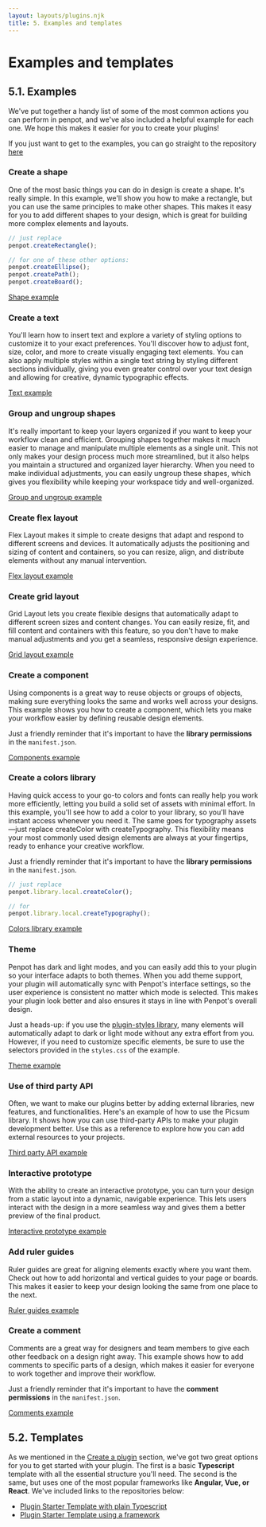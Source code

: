 ```yaml
---
layout: layouts/plugins.njk
title: 5. Examples and templates
---
```


# Examples and templates

## 5.1. Examples

We've put together a handy list of some of the most common actions you can perform in penpot, and we've also included a helpful example for each one. We hope this makes it easier for you to create your plugins!

<p class="advice">
If you just want to get to the examples, you can go straight to the repository <a target="_blank" href="https://github.com/penpot/penpot-plugins-samples/tree/main">here</a>
</p>

### Create a shape

One of the most basic things you can do in design is create a shape. It's really simple. In this example, we'll show you how to make a rectangle, but you can use the same principles to make other shapes. This makes it easy for you to add different shapes to your design, which is great for building more complex elements and layouts.

```js
// just replace
penpot.createRectangle();

// for one of these other options:
penpot.createEllipse();
penpot.createPath();
penpot.createBoard();
```

<a target="_blank" href="https://github.com/penpot/penpot-plugins-samples/tree/main/create-shape">Shape example</a>

### Create a text

You'll learn how to insert text and explore a variety of styling options to customize it to your exact preferences. You'll discover how to adjust font, size, color, and more to create visually engaging text elements. You can also apply multiple styles within a single text string by styling different sections individually, giving you even greater control over your text design and allowing for creative, dynamic typographic effects.

<a target="_blank" href="https://github.com/penpot/penpot-plugins-samples/tree/main/create-text">Text example</a>

### Group and ungroup shapes

It's really important to keep your layers organized if you want to keep your workflow clean and efficient. Grouping shapes together makes it much easier to manage and manipulate multiple elements as a single unit. This not only makes your design process much more streamlined, but it also helps you maintain a structured and organized layer hierarchy. When you need to make individual adjustments, you can easily ungroup these shapes, which gives you flexibility while keeping your workspace tidy and well-organized.

<a target="_blank" href="https://github.com/penpot/penpot-plugins-samples/tree/main/group-ungroup">Group and ungroup example</a>

### Create flex layout

Flex Layout makes it simple to create designs that adapt and respond to different screens and devices. It automatically adjusts the positioning and sizing of content and containers, so you can resize, align, and distribute elements without any manual intervention.

<a target="_blank" href="https://github.com/penpot/penpot-plugins-samples/tree/main/create-flexlayout">Flex layout example</a>

### Create grid layout

Grid Layout lets you create flexible designs that automatically adapt to different screen sizes and content changes. You can easily resize, fit, and fill content and containers with this feature, so you don't have to make manual adjustments and you get a seamless, responsive design experience.

<a target="_blank" href="https://github.com/penpot/penpot-plugins-samples/tree/main/create-gridlayout">Grid layout example</a>

### Create a component

Using components is a great way to reuse objects or groups of objects, making sure everything looks the same and works well across your designs. This example shows you how to create a component, which lets you make your workflow easier by defining reusable design elements.

<p class="advice">
Just a friendly reminder that it's important to have the <b>library permissions</b> in the <code class="language-bash">manifest.json</code>.
</p>

<a target="_blank" href="https://github.com/penpot/penpot-plugins-samples/tree/main/components-library">Components example</a>

### Create a colors library

Having quick access to your go-to colors and fonts can really help you work more efficiently, letting you build a solid set of assets with minimal effort. In this example, you'll see how to add a color to your library, so you'll have instant access whenever you need it. The same goes for typography assets—just replace createColor with createTypography. This flexibility means your most commonly used design elements are always at your fingertips, ready to enhance your creative workflow.

<p class="advice">
Just a friendly reminder that it's important to have the <b>library permissions</b> in the <code class="language-bash">manifest.json</code>.
</p>

```js
// just replace
penpot.library.local.createColor();

// for
penpot.library.local.createTypography();
```

<a target="_blank" href="https://github.com/penpot/penpot-plugins-samples/tree/main/colors-library">Colors library example</a>

### Theme

Penpot has dark and light modes, and you can easily add this to your plugin so your interface adapts to both themes. When you add theme support, your plugin will automatically sync with Penpot's interface settings, so the user experience is consistent no matter which mode is selected. This makes your plugin look better and also ensures it stays in line with Penpot's overall design.

Just a heads-up: if you use the <a target="_blank" href="https://penpot-plugins-styles.pages.dev/">plugin-styles library</a>, many elements will automatically adapt to dark or light mode without any extra effort from you. However, if you need to customize specific elements, be sure to use the selectors provided in the <code class="language-bash">styles.css</code> of the example.

<a target="_blank" href="https://github.com/penpot/penpot-plugins-samples/tree/main/theme">Theme example</a>

### Use of third party API

Often, we want to make our plugins better by adding external libraries, new features, and functionalities. Here's an example of how to use the Picsum library. It shows how you can use third-party APIs to make your plugin development better. Use this as a reference to explore how you can add external resources to your projects.

<a target="_blank" href="https://github.com/penpot/penpot-plugins-samples/tree/main/third-party-api">Third party API example</a>

### Interactive prototype

With the ability to create an interactive prototype, you can turn your design from a static layout into a dynamic, navigable experience. This lets users interact with the design in a more seamless way and gives them a better preview of the final product.

<a target="_blank" href="https://github.com/penpot/penpot-plugins-samples/tree/main/create-interactive-prototype">Interactive prototype example</a>

### Add ruler guides

Ruler guides are great for aligning elements exactly where you want them. Check out how to add horizontal and vertical guides to your page or boards. This makes it easier to keep your design looking the same from one place to the next.

<a target="_blank" href="https://github.com/penpot/penpot-plugins-samples/tree/main/create-ruler-guides">Ruler guides example</a>

### Create a comment

Comments are a great way for designers and team members to give each other feedback on a design right away. This example shows how to add comments to specific parts of a design, which makes it easier for everyone to work together and improve their workflow.

<p class="advice">
Just a friendly reminder that it's important to have the <b>comment permissions</b> in the <code class="language-bash">manifest.json</code>.
</p>

<a target="_blank" href="https://github.com/penpot/penpot-plugins-samples/tree/main/create-comments">Comments example</a>


## 5.2. Templates

As we mentioned in the <a target="_blank" href="/plugins/create-a-plugin/">Create a plugin</a> section, we've got two great options for you to get started with your plugin.
The first is a basic **Typescript** template with all the essential structure you'll need.
The second is the same, but uses one of the most popular frameworks like **Angular, Vue, or React**. We've included links to the repositories below:

- <a target="_blank" href="https://github.com/penpot/penpot-plugin-starter-template">Plugin Starter Template with plain Typescript</a><br>
- <a target="_blank" href="https://github.com/penpot/plugin-examples">Plugin Starter Template using a framework</a>
